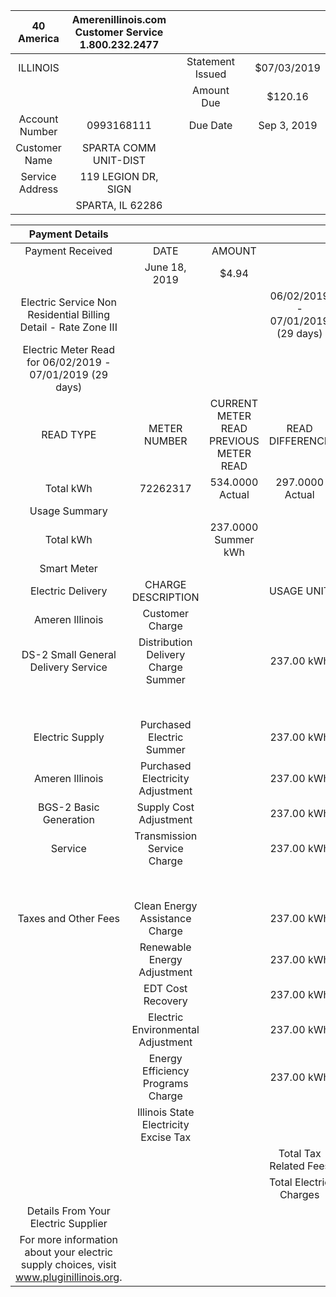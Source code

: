 | 40 <br> America | Amerenillinois.com Customer Service 1.800.232.2477 |  |  |  |  |
| :--: | :--: | :--: | :--: | :--: | :--: |
| ILLINOIS |  |  | Statement Issued |  | $07/03/2019 |
|  |  |  | Amount Due |  | \$120.16 |
| Account Number | 0993168111 |  | Due Date |  | Sep 3, 2019 |
| Customer Name | SPARTA COMM UNIT-DIST |  |  |  |  |
| Service Address | 119 LEGION DR, SIGN |  |  |  |  |
|  | SPARTA, IL 62286 |  |  |  |  |


| Payment Details |  |  |  |  |  |
| :--: | :--: | :--: | :--: | :--: | :--: |
| Payment Received | DATE | AMOUNT |  |  |  |
|  | June 18, 2019 | \$4.94 |  |  |  |
| Electric Service Non Residential Billing Detail - Rate Zone III |  |  | 06/02/2019 - 07/01/2019 (29 days) |  |  |
| Electric Meter Read for 06/02/2019 - 07/01/2019 (29 days) |  |  |  |  |  |
| READ TYPE | METER NUMBER | CURRENT METER READ PREVIOUS METER READ | READ DIFFERENCE | MULTIPLIER | USAGE |
| Total kWh | 72262317 | 534.0000 Actual | 297.0000 Actual | 237.0000 | 1.0000 | 237.0000 |
| Usage Summary |  |  |  |  |  |
| Total kWh |  | 237.0000 Summer kWh |  |  | 237.0000 |
| Smart Meter |  |  |  |  |  |
| Electric Delivery | CHARGE DESCRIPTION |  | USAGE UNIT | RATE | CHARGE |
| Ameren Illinois | Customer Charge |  |  |  | \$26.01 |
| DS-2 Small General Delivery Service | Distribution Delivery Charge Summer |  | 237.00 kWh | @ \$ 0.04516000 | \$10.70 |
|  |  |  |  | Electric Delivery | \$45.55 |
| Electric Supply | Purchased Electric Summer |  | 237.00 kWh | @ \$ 0.03992000 | \$9.46 |
| Ameren Illinois | Purchased Electricity Adjustment |  | 237.00 kWh | @ \$ 0.00128275 | \$-0.30 |
| BGS-2 Basic Generation | Supply Cost Adjustment |  | 237.00 kWh | @ \$ 0.00039000 | \$0.10 |
| Service | Transmission Service Charge |  | 237.00 kWh | @ \$ 0.01155000 | \$2.73 |
|  |  |  |  | Electric Supply | \$11.99 |
| Taxes and Other Fees | Clean Energy Assistance Charge |  | 237.00 kWh | @ \$ 0.00186000 | \$0.44 |
|  | Renewable Energy Adjustment |  | 237.00 kWh | @ \$ 0.00181000 | \$0.43 |
|  | EDT Cost Recovery |  | 237.00 kWh | @ \$ 0.00128820 | \$0.31 |
|  | Electric Environmental Adjustment |  | 237.00 kWh | @ \$ 0.00156620 | \$0.37 |
|  | Energy Efficiency Programs Charge |  | 237.00 kWh | @ \$ 0.00119000 | \$0.28 |
|  | Illinois State Electricity Excise Tax |  |  |  | \$0.78 |
|  |  |  | Total Tax Related Fees |  | \$2.61 |
|  |  |  | Total Electric Charges |  | \$60.25 |
| Details From Your Electric Supplier |  |  |  |  |  |
| For more information about your electric supply choices, visit www.pluginillinois.org. |  |  |  |  |  |

